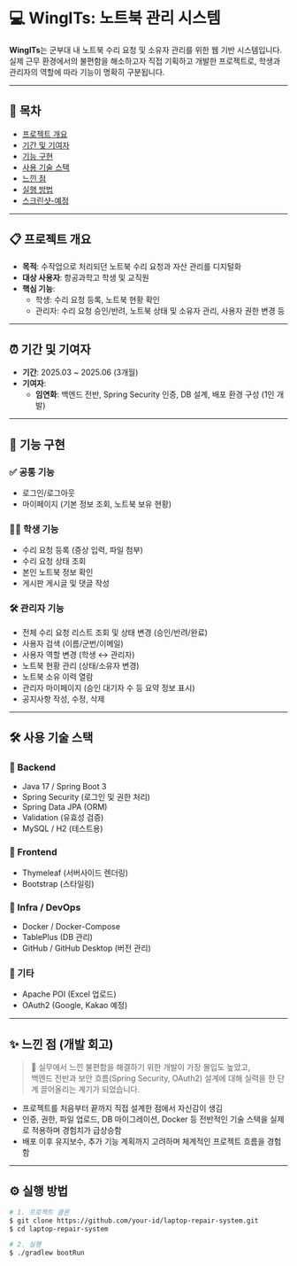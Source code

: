 # 💻 WingITs: 노트북 관리 시스템

**WingITs**는 군부대 내 노트북 수리 요청 및 소유자 관리를 위한 웹 기반 시스템입니다.  
실제 근무 환경에서의 불편함을 해소하고자 직접 기획하고 개발한 프로젝트로, 학생과 관리자의 역할에 따라 기능이 명확히 구분됩니다.

---

## 📌 목차

- [프로젝트 개요](#-프로젝트-개요)
- [기간 및 기여자](#-기간-및-기여자)
- [기능 구현](#-기능-구현)
- [사용 기술 스택](#-사용-기술-스택)
- [느낀 점](#-느낀-점-개발-회고)
- [실행 방법](#-실행-방법)
- [스크린샷-예정](#-스크린샷-예정)

---

## 📋 프로젝트 개요

- **목적**: 수작업으로 처리되던 노트북 수리 요청과 자산 관리를 디지털화
- **대상 사용자**: 항공과학고 학생 및 교직원
- **핵심 기능**:
  - 학생: 수리 요청 등록, 노트북 현황 확인
  - 관리자: 수리 요청 승인/반려, 노트북 상태 및 소유자 관리, 사용자 권한 변경 등

---

## ⏰ 기간 및 기여자

- **기간**: 2025.03 ~ 2025.06 (3개월)
- **기여자**:
  - **임연화**: 백엔드 전반, Spring Security 인증, DB 설계, 배포 환경 구성 (1인 개발)

---

## 🚀 기능 구현

### ✅ 공통 기능

- 로그인/로그아웃
- 마이페이지 (기본 정보 조회, 노트북 보유 현황)

### 🙋‍♀️ 학생 기능

- 수리 요청 등록 (증상 입력, 파일 첨부)
- 수리 요청 상태 조회
- 본인 노트북 정보 확인
- 게시판 게시글 및 댓글 작성

### 🛠 관리자 기능

- 전체 수리 요청 리스트 조회 및 상태 변경 (승인/반려/완료)
- 사용자 검색 (이름/군번/이메일)
- 사용자 역할 변경 (학생 ↔ 관리자)
- 노트북 현황 관리 (상태/소유자 변경)
- 노트북 소유 이력 열람
- 관리자 마이페이지 (승인 대기자 수 등 요약 정보 표시)
- 공지사항 작성, 수정, 삭제

---

## 🛠 사용 기술 스택

### 📌 Backend

- Java 17 / Spring Boot 3
- Spring Security (로그인 및 권한 처리)
- Spring Data JPA (ORM)
- Validation (유효성 검증)
- MySQL / H2 (테스트용)

### 📌 Frontend

- Thymeleaf (서버사이드 렌더링)
- Bootstrap (스타일링)

### 📌 Infra / DevOps

- Docker / Docker-Compose
- TablePlus (DB 관리)
- GitHub / GitHub Desktop (버전 관리)

### 📌 기타

- Apache POI (Excel 업로드)
- OAuth2 (Google, Kakao 예정)

---

## ✨ 느낀 점 (개발 회고)

> 🚀 실무에서 느낀 불편함을 해결하기 위한 개발이 가장 몰입도 높았고,  
> 백엔드 전반과 보안 흐름(Spring Security, OAuth2) 설계에 대해 실력을 한 단계 끌어올리는 계기가 되었습니다.

- 프로젝트를 처음부터 끝까지 직접 설계한 점에서 자신감이 생김
- 인증, 권한, 파일 업로드, DB 마이그레이션, Docker 등 전반적인 기술 스택을 실제로 적용하며 경험치가 급상승함
- 배포 이후 유지보수, 추가 기능 계획까지 고려하며 체계적인 프로젝트 흐름을 경험함

---

## ⚙️ 실행 방법

```bash
# 1. 프로젝트 클론
$ git clone https://github.com/your-id/laptop-repair-system.git
$ cd laptop-repair-system

# 2. 실행
$ ./gradlew bootRun
